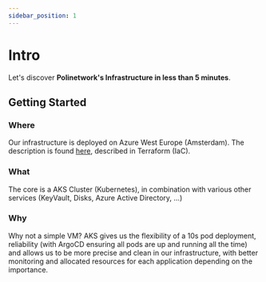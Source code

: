 ```yaml
---
sidebar_position: 1
---
```


# Intro

Let's discover **Polinetwork's Infrastructure in less than 5 minutes**.

## Getting Started

### Where
Our infrastructure is deployed on Azure West Europe (Amsterdam).
The description is found [here](https://github.com/polinetworkorg/terraform), described in Terraform (IaC).

### What
The core is a AKS Cluster (Kubernetes), in combination with various other services (KeyVault, Disks, Azure Active Directory, ...)

### Why
Why not a simple VM?
AKS gives us the flexibility of a 10s pod deployment, reliability (with ArgoCD ensuring all pods are up and running all the time) and allows us to be more precise and clean in our infrastructure, with better monitoring and allocated resources for each application depending on the importance.  